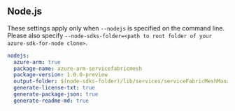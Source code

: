 ## Node.js

These settings apply only when `--nodejs` is specified on the command line.
Please also specify `--node-sdks-folder=<path to root folder of your azure-sdk-for-node clone>`.

``` yaml $(nodejs)
nodejs:
  azure-arm: true
  package-name: azure-arm-servicefabricmesh
  package-version: 1.0.0-preview
  output-folder: $(node-sdks-folder)/lib/services/serviceFabricMeshManagement
  generate-license-txt: true
  generate-package-json: true
  generate-readme-md: true
```
